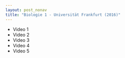 ```yaml
---
layout: post_nonav
title: "Biologie 1 - Universität Frankfurt (2016)"
---
```

- Video 1
- Video 2
- Video 3
- Video 4
- Video 5
